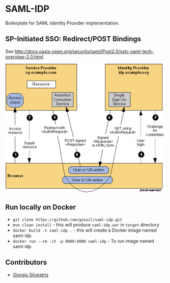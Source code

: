 # SAML-IDP 

Boilerplate for SAML Identity Provider implementation.

## SP-Initiated SSO: Redirect/POST Bindings

See http://docs.oasis-open.org/security/saml/Post2.0/sstc-saml-tech-overview-2.0.html

![SAML 2.0](saml.png)

## Run locally on Docker

- `git clone https://github.com/giosil/saml-idp.git` 
- `mvn clean install` - this will produce `saml-idp.war` in `target` directory
- `docker build -t saml-idp .` - this will create a Docker image named saml-idp
- `docker run --rm -it -p 8080:8080 saml-idp` - To run image named saml-idp

## Contributors

* [Giorgio Silvestris](https://github.com/giosil)

